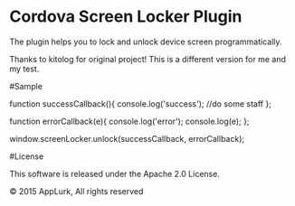 # Cordova Screen Locker Plugin
The plugin helps you to lock and unlock device screen programmatically.

Thanks to kitolog for original project!
This is a different version for me and my test.

#Sample

function successCallback(){
  console.log('success');
  //do some staff
};

function errorCallback(e){
  console.log('error');
  console.log(e);
};

window.screenLocker.unlock(successCallback, errorCallback);

#License

This software is released under the Apache 2.0 License.

© 2015 AppLurk, All rights reserved
